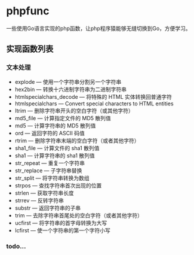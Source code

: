 # phpfunc

一些使用Go语言实现的php函数，让php程序猿能够无缝切换到Go，方便学习。

## 实现函数列表
### 文本处理
* explode — 使用一个字符串分割另一个字符串
* hex2bin — 转换十六进制字符串为二进制字符串
* htmlspecialchars_decode — 将特殊的 HTML 实体转换回普通字符
* htmlspecialchars — Convert special characters to HTML entities 
* ltrim — 删除字符串开头的空白字符（或其他字符）
* md5_file — 计算指定文件的 MD5 散列值
* md5 — 计算字符串的 MD5 散列值
* ord — 返回字符的 ASCII 码值
* rtrim — 删除字符串末端的空白字符（或者其他字符）
* sha1_file — 计算文件的 sha1 散列值 
* sha1 — 计算字符串的 sha1 散列值 
* str_repeat — 重复一个字符串 
* str_replace — 子字符串替换 
* str_split — 将字符串转换为数组 
* strpos — 查找字符串首次出现的位置 
* strlen — 获取字符串长度 
* strrev — 反转字符串 
* substr — 返回字符串的子串 
* trim — 去除字符串首尾处的空白字符（或者其他字符） 
* ucfirst — 将字符串的首字母转换为大写 
* lcfirst — 使一个字符串的第一个字符小写

### todo...